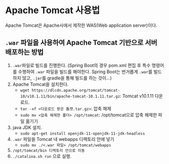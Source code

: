 # Apache Tomcat 사용법
Apache Tomcat은 Apache사에서 제작한 WAS(Web application server)이다.  
## `.war` 파일을 사용하여 Apache Tomcat 기반으로 서버 배포하는 방법
1. `.war`파일로 빌드를 진행한다. (Spring Boot의 경우 pom.xml 편집 후 특수 명령어를 수행하여 `.war` 파일을 빌드를 해야한다. Spring Boot는 번거롭게 `.war`를 빌드하지 않고, `.jar`를 gradle을 통해 빌드를 하는 것이...)
2. Apache Tomcat을 설치한다.  
    - `wget https://dlcdn.apache.org/tomcat/tomcat-10/v10.1.11/bin/apache-tomcat-10.1.11.tar.gz`: Tomcat v10.1.11 다운로드.
    - `tar -xf <다운로드 받은 톰캣.tar.gz>`: 압축 해제
    - `sudo mv <압축 해제한 폴더> /opt/tomcat`: /opt/tomcat으로 압축 해제한 파일 옮기기
3. java JDK 설치.
    - `sudo apt-get install openjdk-11-openjdk-11-jdk-headless`
4. `.war` 파일을 Tomcat 내 webapps 디렉토리 안에 넣기
    - `sudo mv ./<.war 파일> /opt/tomcat/webapps`
5. `/opt/tomcat/bin 디렉토리 안으로 이동`
6. `./catalina.sh run` 으로 실행.